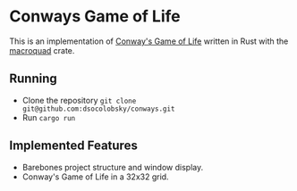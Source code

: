 # Conways Game of Life

This is an implementation of [Conway's Game of Life](https://en.wikipedia.org/wiki/Conway%27s_Game_of_Life)
written in Rust with the [macroquad](https://macroquad.rs) crate.

## Running

* Clone the repository `git clone git@github.com:dsocolobsky/conways.git`
* Run `cargo run`

## Implemented Features

* Barebones project structure and window display.
* Conway's Game of Life in a 32x32 grid.